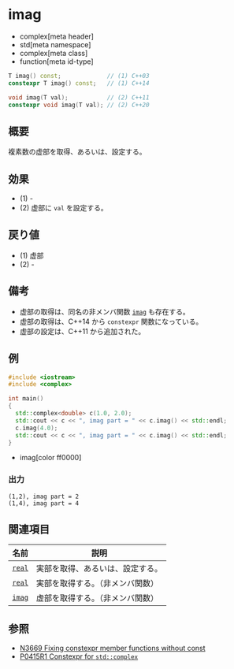 # imag
* complex[meta header]
* std[meta namespace]
* complex[meta class]
* function[meta id-type]

```cpp
T imag() const;             // (1) C++03
constexpr T imag() const;   // (1) C++14

void imag(T val);           // (2) C++11
constexpr void imag(T val); // (2) C++20
```

## 概要
複素数の虚部を取得、あるいは、設定する。


## 効果
- (1) -
- (2) 虚部に `val` を設定する。


## 戻り値
- (1) 虚部
- (2) -


## 備考
- 虚部の取得は、同名の非メンバ関数 [`imag`](imag_free.md) も存在する。
- 虚部の取得は、C++14 から `constexpr` 関数になっている。
- 虚部の設定は、C++11 から追加された。


## 例
```cpp example
#include <iostream>
#include <complex>

int main()
{
  std::complex<double> c(1.0, 2.0);
  std::cout << c << ", imag part = " << c.imag() << std::endl;
  c.imag(4.0);
  std::cout << c << ", imag part = " << c.imag() << std::endl;
}
```
* imag[color ff0000]

### 出力
```
(1,2), imag part = 2
(1,4), imag part = 4
```


## 関連項目

| 名前                   | 説明                             |
|------------------------|----------------------------------|
| [`real`](real.md)      | 実部を取得、あるいは、設定する。 |
| [`real`](real_free.md) | 実部を取得する。（非メンバ関数） |
| [`imag`](imag_free.md) | 虚部を取得する。（非メンバ関数） |


## 参照
- [N3669 Fixing constexpr member functions without const](http://www.open-std.org/jtc1/sc22/wg21/docs/papers/2013/n3669.pdf)
- [P0415R1 Constexpr for `std::complex`](http://www.open-std.org/jtc1/sc22/wg21/docs/papers/2017/p0415r1.html)
